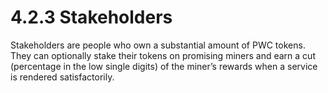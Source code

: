 # 4.2.3 Stakeholders

Stakeholders are people who own a substantial amount of PWC tokens. They can optionally stake their tokens on promising miners and earn a cut (percentage in the low single digits) of the miner’s rewards when a service is rendered satisfactorily.
